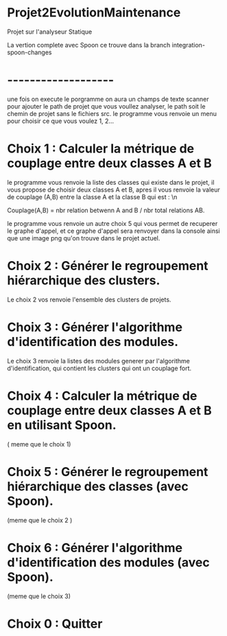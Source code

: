 # Projet2EvolutionMaintenance
Projet sur l'analyseur Statique


La vertion complete avec Spoon ce trouve dans la branch integration-spoon-changes


# -------------------
une fois on execute le porgramme on aura un champs de texte scanner pour ajouter le path de projet que vous voullez analyser, le path soit le chemin de projet sans le fichiers src. 
le programme vous renvoie un menu pour choisir ce que vous voulez 1, 2... 

# Choix 1 : Calculer la métrique de couplage entre deux classes A et B 
le programme vous renvoie la liste des classes qui existe dans le projet, il vous propose de choisir deux classes A et B, apres il vous renvoie la valeur de couplage (A,B) entre la classe A et la classe B qui est :  \n

Couplage(A,B) = nbr relation betwenn A and B / nbr total relations AB.

le programme vous renvoie un autre choix 5 qui vous permet de recuperer le graphe d'appel, et ce graphe d'appel sera renvoyer dans la console ainsi que une image png qu'on trouve dans le projet actuel.

# Choix 2 : Générer le regroupement hiérarchique des clusters.

Le choix 2 vos renvoie l'ensemble des clusters de projets.

# Choix 3 : Générer l'algorithme d'identification des modules.
Le choix 3  renvoie la listes des modules generer par l'algorithme d'identification, qui contient les clusters qui ont un couplage fort.

# Choix 4 : Calculer la métrique de couplage entre deux classes A et B en utilisant Spoon.
( meme  que le choix 1)

# Choix 5 : Générer le regroupement hiérarchique des classes (avec Spoon).
(meme  que le choix 2 )

# Choix 6 : Générer l'algorithme d'identification des modules (avec Spoon).
(meme que le choix 3)

# Choix 0 : Quitter 







